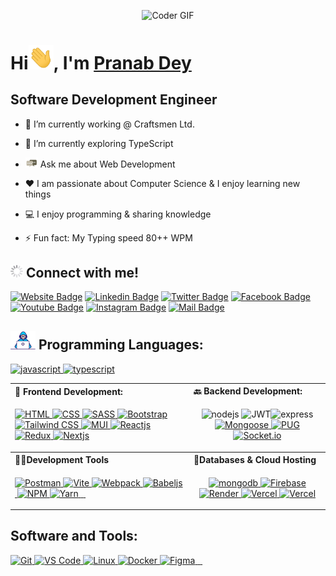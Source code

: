 <!-- Header -->
<p align="center">
   <img alt="Coder GIF"  width=650 src="https://physicsgurukul.files.wordpress.com/2019/02/character-1.gif" />
</p>


<h1> Hi<img alt="Hi, I am Pranab Dey" src="./assets/hi.gif" width="40" />, I'm <a href="https://gausalmunirtushar.me">Pranab Dey</a> </h1>

<h2>Software Development Engineer</h2>

-   🔭 I’m currently working @ Craftsmen Ltd.
-   🌱 I’m currently exploring TypeScript

-   <img alt="Message Me" src="./assets/message.gif" width="20"> Ask me about Web Development
-   ❤️ I am passionate about Computer Science & I enjoy learning new things
-   💻 I enjoy programming & sharing knowledge
- ⚡ Fun fact: My Typing speed 80++ WPM
##  <img alt="Project Gif" src="./assets/loadig.gif" width="20"/>   Connect with me! <br>

[![Website Badge](https://img.shields.io/badge/WebSite-000000?style=for-the-badge&logo=WebStorm&logoColor=white)](https://gausalmunirtushar.me/)
[![Linkedin Badge](https://img.shields.io/badge/LinkedIn-0077B5?style=for-the-badge&logo=linkedin&logoColor=white)](https://www.linkedin.com/in/gausalmunirtushar)
[![Twitter Badge](https://img.shields.io/badge/Twitter-1DA1F2?style=for-the-badge&logo=twitter&logoColor=white)](https://twitter.com/GausAlMunirTushar)
[![Facebook Badge](https://img.shields.io/badge/Facebook-1877F2?style=for-the-badge&logo=facebook&logoColor=white)](https://facebook.com/GausAlMunirTusharPro)
[![Youtube Badge](https://img.shields.io/badge/YouTube-FF0000?style=for-the-badge&logo=youtube&logoColor=white)](https://youtube.com/GausAlMunirTushar)
[![Instagram Badge](https://img.shields.io/badge/Instagram-E4405F?style=for-the-badge&logo=instagram&logoColor=white)](https://instagram.com/GausAlMunirTushar)
[![Mail Badge](https://img.shields.io/badge/Gmail-D14836?style=for-the-badge&logo=gmail&logoColor=white)](mailto:gausalmunirtushar@gmail.com)



## <img alt="Developer Gif" src="./assets/developer.gif" width="40"/> Programming Languages:

<p align="left">
 <a href="https://javascript.info" target="_blank"> <img src="https://img.shields.io/badge/-Javascript-F0DB4F?style=for-the-badge&labelColor=black&logo=javascript&logoColor=F0DB4F" alt="javascript"/> </a>
  <a href="https://www.typescriptlang.org/" target="_blank"> <img src="https://img.shields.io/badge/-Typescript-007acc?style=for-the-badge&labelColor=black&logo=typescript&logoColor=007acc" alt="typescript" /> </a>
 </p>

<table align="center">
   <tr align="left">
    <th> <b>🚶 Frontend Development: </b></th> 
    <th> <b>🔙 Backend Development: </b></th>
   </tr>
  <tr>
    <td>
     <p align="left"> <a href="" target="_blank"> <img src="https://img.shields.io/badge/html5-%23E34F26.svg?style=for-the-badge&logo=html5&logoColor=white" alt="HTML"/> </a> 
     <a href="" target="_blank"> <img src="https://img.shields.io/badge/css3-%231572B6.svg?style=for-the-badge&logo=css3&logoColor=white" alt="CSS"/> </a> 
     <a href="" target="_blank"> <img src="https://img.shields.io/badge/SASS-hotpink.svg?style=for-the-badge&logo=SASS&logoColor=white" alt="SASS"/> </a> 
     <a href="" target="_blank"> <img src="https://img.shields.io/badge/bootstrap-%23563D7C.svg?style=for-the-badge&logo=bootstrap&logoColor=white" alt="Bootstrap"/> </a> 
     <a href="" target="_blank"> <img src="https://img.shields.io/badge/tailwindcss-%2338B2AC.svg?style=for-the-badge&logo=tailwind-css&logoColor=white" alt="Tailwind CSS"/> </a> 
     <a href="" target="_blank"> <img src="https://img.shields.io/badge/MUI-%230081CB.svg?style=for-the-badge&logo=mui&logoColor=white" alt="MUI"/> </a> 
     <a href="" target="_blank"> <img src="https://img.shields.io/badge/react-%2320232a.svg?style=for-the-badge&logo=react&logoColor=%2361DAFB" alt="Reactjs"/> </a> 
     <a href="" target="_blank"> <img src="https://img.shields.io/badge/redux-%23593d88.svg?style=for-the-badge&logo=redux&logoColor=white" alt="Redux"/> </a><a href="https://nextjs.com" target="_blank"> <img src="https://img.shields.io/badge/Nextjs-black?style=for-the-badge&logo=next.js&logoColor=white" alt="Nextjs"/> </a>  
    </p>
   </td>
      <td>
          <p align="center"><img src="https://img.shields.io/badge/node.js-6DA55F?style=for-the-badge&logo=node.js&logoColor=white" alt="nodejs"/> <img src="https://img.shields.io/badge/JWT-black?style=for-the-badge&logo=JSON%20web%20tokens" alt="JWT"/><img src="https://img.shields.io/badge/express.js-%23404d59.svg?style=for-the-badge&logo=express&logoColor=%2361DAFB" alt="express" /><a href="https://Mongoosejs.com" target="_blank"> <img src="https://img.shields.io/badge/Mongoose-%23D90007.svg?style=for-the-badge&logo=Mega&logoColor=white" alt="Mongoose" /> </a><a href="https://Pugjs.com" target="_blank"> <img src="https://img.shields.io/badge/Pug-FFF?style=for-the-badge&logo=pug&logoColor=A86454" alt="PUG" /> </a><a href="https://socket.io" target="_blank"> <img src="https://img.shields.io/badge/Socket.io-black?style=for-the-badge&logo=socket.io&badgeColor=0101014" alt="Socket.io" /> </a>  </p>
      </td>
   </tr>
   <tr align="left">
        <th><b>👨‍💻Development Tools</b></th>
        <th> <b>📱Databases & Cloud Hosting </b></th>
   </tr>
  <tr>
    <td>
            <p align=""> 
            <a href="https://vitejs.com" target="_blank"> <img src="https://img.shields.io/badge/Postman-FF6C37?style=for-the-badge&logo=postman&logoColor=white" alt="Postman" /> </a> 
            <a href="https://postman.com" target="_blank"> <img src="https://img.shields.io/badge/vite-%23646CFF.svg?style=for-the-badge&logo=vite&logoColor=white" alt="Vite" /> </a> <a href="https://webpack.com" target="_blank"> <img src="https://img.shields.io/badge/webpack-%238DD6F9.svg?style=for-the-badge&logo=webpack&logoColor=black" alt="Webpack" /> </a> <a href="https://babeljs.com" target="_blank"> <img src="https://img.shields.io/badge/Babel-F9DC3e?style=for-the-badge&logo=babel&logoColor=black" alt="Babeljs" /> </a> <a href="https://eslint.com" target="_blank"> <img src="https://img.shields.io/badge/ESLint-4B3263?style=for-the-badge&logo=eslint&logoColor=white" alt="" /> </a> <a href="https://npmjs.com" target="_blank"> <img src="https://img.shields.io/badge/npm-d7141a?style=for-the-badge&logo=npm&logoColor=white" alt="NPM" /> </a> <a href="https://yarn.com" target="_blank"> <img src="https://img.shields.io/badge/yarn-%232C8EBB.svg?style=for-the-badge&logo=yarn&logoColor=white" alt="Yarn" /> </a> 
            <a href="https://prettier.com" target="_blank"> <img src="https://img.shields.io/badge/prettier-1A2C34?style=for-the-badge&logo=prettier&logoColor=F7BA3E" alt="" /> </a><a href="https://" target="_blank"> <img src="https://img.shields.io/badge/Axios-%231A1918.svg?style=for-the-badge&logo=ansible&logoColor=white" alt="" /> </a>
            <a href="https://" target="_blank"> <img src=" " alt="" /> </a>
         </p>
    </td>
    <td>
          <p align="center">
            <a href="https://www.mongodb.com/" target="_blank"> <img src="https://img.shields.io/badge/MongoDB-%234ea94b.svg?style=for-the-badge&logo=mongodb&logoColor=white" alt="mongodb" /> </a><a href="https://firebase.com/" target="_blank"> <img src="https://img.shields.io/badge/firebase-%23039BE5.svg?style=for-the-badge&logo=firebase" alt="Firebase" /> </a><a href="https://render.com/" target="_blank"> <img src="https://img.shields.io/badge/Render-%46E3B7.svg?style=for-the-badge&logo=render&logoColor=white" alt="Render" /> </a><a href="https://firebase.com/" target="_blank"> <img src="https://img.shields.io/badge/vercel-%23000000.svg?style=for-the-badge&logo=vercel&logoColor=white" alt="Vercel" /> </a><a href="https://firebase.com/" target="_blank"> <img src="https://img.shields.io/badge/netlify-%23000000.svg?style=for-the-badge&logo=netlify&logoColor=#00C7B7" alt="Vercel" /> </a>
        </p>
    </td>
 </tr>
 
  
 </table>


##  Software and Tools:
<p align="left"> <a href="https://git-scm.com" target="_blank"> <img src="https://img.shields.io/badge/git-%23F05033.svg?style=for-the-badge&logo=git&logoColor=white" alt="Git" /> </a><a href="https://vscode.coom" target="_blank"> <img src="https://img.shields.io/badge/VS%20Code-0078d7.svg?style=for-the-badge&logo=visual-studio-code&logoColor=white" alt="VS Code" /> </a><a href="https://linux.org" target="_blank"> <img src="https://img.shields.io/badge/Linux-FCC624?style=for-the-badge&logo=linux&logoColor=black " alt="Linux" /> </a><a href="https://docker.com" target="_blank"> <img src="https://img.shields.io/badge/docker-%230db7ed.svg?style=for-the-badge&logo=docker&logoColor=white " alt="Docker" /> </a><a href="https://figma.com" target="_blank"> <img src="https://img.shields.io/badge/figma-%23F24E1E.svg?style=for-the-badge&logo=figma&logoColor=white" alt="Figma" /> </a><a href="https://" target="_blank"> <img src="https://img.shields.io/badge/Terminal-%234D4D4D.svg?style=for-the-badge&labelColor=black&logo=windows-terminal&logoColor=white" alt="" /> </a><a href="https://" target="_blank"> <img src=" " alt="" /> </a><a href="https://" target="_blank"> <img src=" " alt="" /> </a>               
</p>
 
<!-- ## <img src="./assets/chart.gif" width="45"> Gaus Al Munir Tushar's Github Stats 
<p align="center">
<a href="https://github.com/GausAlMunirTushar/github-readme-streak-stats">
<img title="🔥 Get streak stats for your profile at git.io/streak-stats" alt="Gaus Al Munir Tushar's streak" src="https://github-readme-streak-stats.herokuapp.com/?user=GausAlMunirTushar&theme=black-ice&hide_border=true&stroke=0000&background=060A0CD0"/></a>

</p>

| [![Gaus Al Munir Tushar's Github stats](https://github-readme-stats.vercel.app/api?username=GausAlMunirTushar&theme=react&show_icons=true&hide=prs&hide_border=true&bg_color=0D1117)](https://github.com/GausAlMunirTushar) | [![Top Langs](https://github-readme-stats.vercel.app/api/top-langs/?username=GausAlMunirTushar&layout=compact&theme=react&color=5BCDEC&hide_border=true&bg_color=0D1117)](https://github.com/GausAlMunirTushar) |
| --------------------------------------------------------------------------------------------------------------------------------------------------------------------------------------------------------------------------- | --------------------------------------------------------------------------------------------------------------------------------------------------------------------------------------------------------------- |

<br/>
<b>📓 Notes:</b> <i>Top languages is only a metric of the languages my public code consists of and doesn't reflect experience or skill level.</i>
<br/>
<br> -->

<!-- [![Gaus Al Munir Tushar's github activity graph](https://activity-graph.herokuapp.com/graph?username=GausAlMunirTushar&theme=react-dark&hide_border=true)](https://github.com/GausAlMunirTushar/github-readme-activity-graph) -->

<!-- ## <img alt="Awards Gif" src="./assets/awards.gif" width="30"/> Honors & Awards :
- Top Learner - LEDP, ICT Division -->

<!-- ##  <img alt="Project Gif" src="./assets/rocket.gif" width="35"/>  Projects:

<table>
   <tr>
      <th>Projects</th>
      <th>Live Demo Links</th>
      <th>Description</th>
      <th>Technology Used</th>
   </tr>
   <tr>
   <td><a href="https://github.com/GausAlMunirTushar/InvenTrack">InvenTrack</a></td>
   <td align="center"> <a href="https://inventrack.gausalmunirtushar.me">Live Demo</a> </td>
   <td> InvenTrack is a powerful inventory management system that can help businesses take control of their inventory, minimize stockouts and overstocking, and improve their operational efficiency and customer satisfaction. </td>
   <td>Reactjs, Redux, JavaScript, Nodejs, Expressjs, MongoDB</td>
   </tr>
   <tr>
   <td><a href="https://github.com/GausAlMunirTushar/TaskMasterX">TaskMasterX</a></td>
   <td align="center"><a href="https://taskmasterx.gausalmunirtushar.me/">Live Demo</a> </td>
   <td> TaskMasterX is a powerful and intuitive task management system designed to help individual efficiently organize, track, and complete tasks. TaskMasterX is the perfect solution for anyone looking to streamline their workflow and stay on top of their tasks. </td>
   <td>Reactjs, Redux, JavaScript, Nodejs, Expressjs, MongoDB</td>
   </tr>
   <tr>
   <td><a href="https://github.com/GausAlMunirTushar/ExpensifyPro">ExpensifyPro</a></td>
   <td align="center"> <a href="https://expensifypro.gausalmunirtushar.me/">Live Demo</a> </td>
   <td> ExpensifyPro is a comprehensive expense management system designed to streamline the process of tracking, managing, and reporting expenses for businesses and individuals. The system offers features such as automated expense tracking, receipt scanning, real-time expense reports, and expense policy enforcement to help users manage their finances more. </td>
   <td>Reactjs, JavaScript, Nodejs, Expressjs, MongoDB</td>
   </tr>
</table> -->

<!-- ## Hobby Projects
| Projects      | Description | Responses |
| -----------   | :-------------------: |-----------|
| <a href="https://marketplace.visualstudio.com/items?itemName=GausAlMunirTushar.famous-dev-theme">Famous Dev Theme</a>| Visual Studio Code Editor Theme| 100+ Installs |


<a href="#"> <img src="https://img.shields.io/badge/More Project Links-%23000000.svg?style=for-the-badge&logo=firefox&logoColor=#FF7139"></a> -->

<!-- 
## <img src="./assets/edu-icon.gif" width="30">Education
- Diploma in Computer Science and Technology
   Rangpur Polytechnic Institute  
   Rangpur, Bangladesh.
- SSC in Computer Technology
   Jatir Pita Bangabandhu Govt. High School
   Gazipur, Bangladesh. -->
   

<!-- ### <img alt="Fire Gif" src="./assets/fire.gif" width="25"/> Recent Followers

|          [@IbrahimAliHamim](https://github.com/IbrahimAliHamim)           |              [@JibonRay](https://github.com/JibonRay)              |           [@MahfouzHossain](https://github.com/MahfouzHossain)           |         [@ShobujKumarAditto](https://github.com/Shobujkumaraditto)          |
| :-----------------------------------------------------------------------: | :----------------------------------------------------------------: | :----------------------------------------------------------------------: | :-------------------------------------------------------------------------: |
| ![@IbrahimAliHamim](https://avatars.githubusercontent.com/u/87495140?v=4) | ![@JibonRay](https://avatars.githubusercontent.com/u/87613070?v=4) | ![@MahfouzHossain](https://avatars.githubusercontent.com/u/87492349?v=4) | ![@ShobujKumarAditto](https://avatars.githubusercontent.com/u/87502706?v=4) |
|                             Ibrahim Ali Hamim                             |                             Jibon Ray                              |                             Mahafouz Hossain                             |                             Shobuj Kumar Addito                             |
|                                                                           |                                                                    |                                                                          |                                                                             | -->

 <!-- <br>

[![Website Badge](https://img.shields.io/badge/Personal%20Blog-000000?style=for-the-badge&logo=WebStorm&logoColor=white)](https://blog.gausalmunirtushar.me/) [![Stack Overflow](https://img.shields.io/badge/-Stackoverflow-000000?style=for-the-badge&logo=stack-overflow&logoColor=white)](https://stackoverflow.com/users/13123317/gaus-al-munir-tushar)
[![Medium](https://img.shields.io/badge/Medium-12100E?style=for-the-badge&logo=medium&logoColor=white)](https://medium.com/@GausAlMunirTushar) [![Dev.to blog](https://img.shields.io/badge/dev.to-0A0A0A?style=for-the-badge&logo=dev.to&logoColor=white)](https://dev.to/GausAlMunirTushar) [![Hashnode](https://img.shields.io/badge/Hashnode-000000?style=for-the-badge&logo=hashnode&logoColor=white)](https://gausalmunirtushar.hashnode.dev/) [![GitLab](https://img.shields.io/badge/GitLab-000000?style=for-the-badge&logo=gitlab&logoColor=white)](https://gitlab.com/GausAlMunirTushar) [![CodePen](https://img.shields.io/badge/Codepen-000000?style=for-the-badge&logo=codepen&logoColor=white)](https://codepen.io/gausalmunirtushar) -->

<!-- <img src="./assets/line.gif">
<p align="center">Thanks for going through My Portfolio. All rights reserved by Gaus Al Munir Tushar @2023</p>
<img src="./assets/line.gif"> -->
